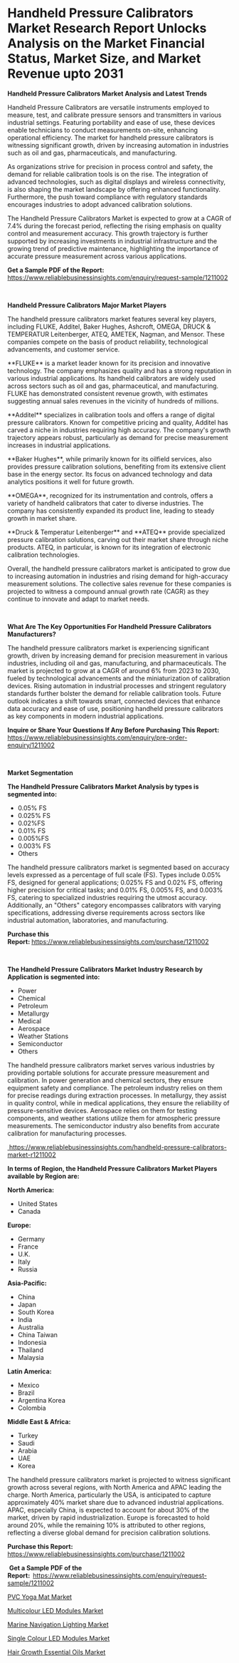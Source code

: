 <p><h1>Handheld Pressure Calibrators Market Research Report Unlocks Analysis on the Market Financial Status, Market Size, and Market Revenue upto 2031</h1></p><p><strong>Handheld Pressure Calibrators Market Analysis and Latest Trends</strong></p>
<p><p>Handheld Pressure Calibrators are versatile instruments employed to measure, test, and calibrate pressure sensors and transmitters in various industrial settings. Featuring portability and ease of use, these devices enable technicians to conduct measurements on-site, enhancing operational efficiency. The market for handheld pressure calibrators is witnessing significant growth, driven by increasing automation in industries such as oil and gas, pharmaceuticals, and manufacturing. </p><p>As organizations strive for precision in process control and safety, the demand for reliable calibration tools is on the rise. The integration of advanced technologies, such as digital displays and wireless connectivity, is also shaping the market landscape by offering enhanced functionality. Furthermore, the push toward compliance with regulatory standards encourages industries to adopt advanced calibration solutions. </p><p>The Handheld Pressure Calibrators Market is expected to grow at a CAGR of 7.4% during the forecast period, reflecting the rising emphasis on quality control and measurement accuracy. This growth trajectory is further supported by increasing investments in industrial infrastructure and the growing trend of predictive maintenance, highlighting the importance of accurate pressure measurement across various applications.</p></p>
<p><strong>Get a Sample PDF of the Report:&nbsp;</strong> <a href="https://www.reliablebusinessinsights.com/enquiry/request-sample/1211002?utm_campaign=39&utm_medium=2&utm_source=Github&utm_content=ia&utm_term=05102024&utm_id=handheld-pressure-calibrators">https://www.reliablebusinessinsights.com/enquiry/request-sample/1211002</a></p>
<p>&nbsp;</p>
<p><strong>Handheld Pressure Calibrators Major Market Players</strong></p>
<p><p>The handheld pressure calibrators market features several key players, including FLUKE, Additel, Baker Hughes, Ashcroft, OMEGA, DRUCK & TEMPERATUR Leitenberger, ATEQ, AMETEK, Nagman, and Mensor. These companies compete on the basis of product reliability, technological advancements, and customer service.</p><p>**FLUKE** is a market leader known for its precision and innovative technology. The company emphasizes quality and has a strong reputation in various industrial applications. Its handheld calibrators are widely used across sectors such as oil and gas, pharmaceutical, and manufacturing. FLUKE has demonstrated consistent revenue growth, with estimates suggesting annual sales revenues in the vicinity of hundreds of millions.</p><p>**Additel** specializes in calibration tools and offers a range of digital pressure calibrators. Known for competitive pricing and quality, Additel has carved a niche in industries requiring high accuracy. The company's growth trajectory appears robust, particularly as demand for precise measurement increases in industrial applications.</p><p>**Baker Hughes**, while primarily known for its oilfield services, also provides pressure calibration solutions, benefiting from its extensive client base in the energy sector. Its focus on advanced technology and data analytics positions it well for future growth.</p><p>**OMEGA**, recognized for its instrumentation and controls, offers a variety of handheld calibrators that cater to diverse industries. The company has consistently expanded its product line, leading to steady growth in market share.</p><p>**Druck & Temperatur Leitenberger** and **ATEQ** provide specialized pressure calibration solutions, carving out their market share through niche products. ATEQ, in particular, is known for its integration of electronic calibration technologies.</p><p>Overall, the handheld pressure calibrators market is anticipated to grow due to increasing automation in industries and rising demand for high-accuracy measurement solutions. The collective sales revenue for these companies is projected to witness a compound annual growth rate (CAGR) as they continue to innovate and adapt to market needs.</p></p>
<p>&nbsp;</p>
<p><strong>What Are The Key Opportunities For Handheld Pressure Calibrators Manufacturers?</strong></p>
<p><p>The handheld pressure calibrators market is experiencing significant growth, driven by increasing demand for precision measurement in various industries, including oil and gas, manufacturing, and pharmaceuticals. The market is projected to grow at a CAGR of around 6% from 2023 to 2030, fueled by technological advancements and the miniaturization of calibration devices. Rising automation in industrial processes and stringent regulatory standards further bolster the demand for reliable calibration tools. Future outlook indicates a shift towards smart, connected devices that enhance data accuracy and ease of use, positioning handheld pressure calibrators as key components in modern industrial applications.</p></p>
<p><strong>Inquire or Share Your Questions If Any Before Purchasing This Report:</strong> <a href="https://www.reliablebusinessinsights.com/enquiry/pre-order-enquiry/1211002?utm_campaign=39&utm_medium=2&utm_source=Github&utm_content=ia&utm_term=05102024&utm_id=handheld-pressure-calibrators">https://www.reliablebusinessinsights.com/enquiry/pre-order-enquiry/1211002</a></p>
<p>&nbsp;</p>
<p><strong>Market Segmentation</strong></p>
<p><strong>The Handheld Pressure Calibrators Market Analysis by types is segmented into:</strong></p>
<p><ul><li>0.05% FS</li><li>0.025% FS</li><li>0.02%FS</li><li>0.01% FS</li><li>0.005%FS</li><li>0.003% FS</li><li>Others</li></ul></p>
<p><p>The handheld pressure calibrators market is segmented based on accuracy levels expressed as a percentage of full scale (FS). Types include 0.05% FS, designed for general applications; 0.025% FS and 0.02% FS, offering higher precision for critical tasks; and 0.01% FS, 0.005% FS, and 0.003% FS, catering to specialized industries requiring the utmost accuracy. Additionally, an "Others" category encompasses calibrators with varying specifications, addressing diverse requirements across sectors like industrial automation, laboratories, and manufacturing.</p></p>
<p><strong>Purchase this Report:&nbsp;</strong><a href="https://www.reliablebusinessinsights.com/purchase/1211002?utm_campaign=39&utm_medium=2&utm_source=Github&utm_content=ia&utm_term=05102024&utm_id=handheld-pressure-calibrators">https://www.reliablebusinessinsights.com/purchase/1211002</a></p>
<p>&nbsp;</p>
<p><strong>The Handheld Pressure Calibrators Market Industry Research by Application is segmented into:</strong></p>
<p><ul><li>Power</li><li>Chemical</li><li>Petroleum</li><li>Metallurgy</li><li>Medical</li><li>Aerospace</li><li>Weather Stations</li><li>Semiconductor</li><li>Others</li></ul></p>
<p><p>The handheld pressure calibrators market serves various industries by providing portable solutions for accurate pressure measurement and calibration. In power generation and chemical sectors, they ensure equipment safety and compliance. The petroleum industry relies on them for precise readings during extraction processes. In metallurgy, they assist in quality control, while in medical applications, they ensure the reliability of pressure-sensitive devices. Aerospace relies on them for testing components, and weather stations utilize them for atmospheric pressure measurements. The semiconductor industry also benefits from accurate calibration for manufacturing processes.</p></p>
<p><a href="https://www.reliablebusinessinsights.com/handheld-pressure-calibrators-market-r1211002?utm_campaign=39&utm_medium=2&utm_source=Github&utm_content=ia&utm_term=05102024&utm_id=handheld-pressure-calibrators">&nbsp;https://www.reliablebusinessinsights.com/handheld-pressure-calibrators-market-r1211002</a></p>
<p><strong>In terms of Region, the Handheld Pressure Calibrators Market Players available by Region are:</strong></p>
<p>
    <p> <strong> North America: </strong>
        <ul>
            <li>United States</li>
            <li>Canada</li>
        </ul>
        </p> 
    <p> <strong> Europe: </strong>
        <ul>
            <li>Germany</li>
            <li>France</li>
            <li>U.K.</li>
            <li>Italy</li>
            <li>Russia</li>
        </ul>
        </p> 
    <p> <strong> Asia-Pacific: </strong>
        <ul>
            <li>China</li>
            <li>Japan</li>
            <li>South Korea</li>
            <li>India</li>
            <li>Australia</li>
            <li>China Taiwan</li>
            <li>Indonesia</li>
            <li>Thailand</li>
            <li>Malaysia</li>
        </ul>
        </p> 
    <p> <strong> Latin America: </strong>
        <ul>
            <li>Mexico</li>
            <li>Brazil</li>
            <li>Argentina Korea</li>
            <li>Colombia</li>
        </ul>
        </p> 
    <p> <strong> Middle East & Africa: </strong>
        <ul>
            <li>Turkey</li>
            <li>Saudi</li>
            <li>Arabia</li>
            <li>UAE</li>
            <li>Korea</li>
        </ul>
    </p>
    </p>
<p><p>The handheld pressure calibrators market is projected to witness significant growth across several regions, with North America and APAC leading the charge. North America, particularly the USA, is anticipated to capture approximately 40% market share due to advanced industrial applications. APAC, especially China, is expected to account for about 30% of the market, driven by rapid industrialization. Europe is forecasted to hold around 20%, while the remaining 10% is attributed to other regions, reflecting a diverse global demand for precision calibration solutions.</p></p>
<p><strong>Purchase this Report: </strong><a href="https://www.reliablebusinessinsights.com/purchase/1211002?utm_campaign=39&utm_medium=2&utm_source=Github&utm_content=ia&utm_term=05102024&utm_id=handheld-pressure-calibrators">https://www.reliablebusinessinsights.com/purchase/1211002</a></p>
<p>&nbsp;<strong>Get a Sample PDF of the Report:&nbsp;&nbsp;</strong><a href="https://www.reliablebusinessinsights.com/enquiry/request-sample/1211002?utm_campaign=39&utm_medium=2&utm_source=Github&utm_content=ia&utm_term=05102024&utm_id=handheld-pressure-calibrators">https://www.reliablebusinessinsights.com/enquiry/request-sample/1211002</a></p>
<p><strong></strong></p>
<p><p><a href="https://www.linkedin.com/pulse/pvc-yoga-mat-market-analysis-product-segmentation-regional-owije?utm_campaign=39&utm_medium=2&utm_source=Github&utm_content=ia&utm_term=05102024&utm_id=handheld-pressure-calibrators">PVC Yoga Mat Market</a></p><p><a href="https://issuu.com/reportprime-2/docs/multicolour-led-modules-market-size_b6620aab09147d?utm_campaign=39&utm_medium=2&utm_source=Github&utm_content=ia&utm_term=05102024&utm_id=handheld-pressure-calibrators">Multicolour LED Modules Market</a></p><p><a href="https://github.com/arionmp/Market-Research-Report-List-5/blob/main/marine-navigation-lighting-market.md?utm_campaign=39&utm_medium=2&utm_source=Github&utm_content=ia&utm_term=05102024&utm_id=handheld-pressure-calibrators">Marine Navigation Lighting Market</a></p><p><a href="https://issuu.com/reportprime-2/docs/single-colour-led-modules-market-si_313c3e31b7b5ee?utm_campaign=39&utm_medium=2&utm_source=Github&utm_content=ia&utm_term=05102024&utm_id=handheld-pressure-calibrators">Single Colour LED Modules Market</a></p><p><a href="https://www.linkedin.com/pulse/emerging-trends-hair-growth-essential-oils-market-global-wzv6e?utm_campaign=39&utm_medium=2&utm_source=Github&utm_content=ia&utm_term=05102024&utm_id=handheld-pressure-calibrators">Hair Growth Essential Oils Market</a></p></p>